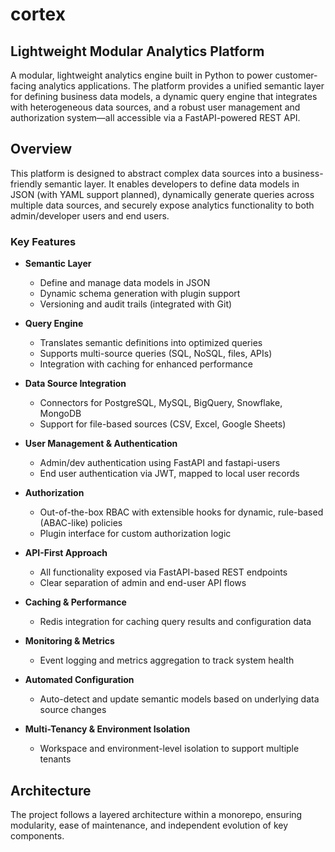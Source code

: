 # cortex

## Lightweight Modular Analytics Platform

A modular, lightweight analytics engine built in Python to power customer-facing analytics applications. The platform provides a unified semantic layer for defining business data models, a dynamic query engine that integrates with heterogeneous data sources, and a robust user management and authorization system—all accessible via a FastAPI-powered REST API.

## Overview

This platform is designed to abstract complex data sources into a business-friendly semantic layer. It enables developers to define data models in JSON (with YAML support planned), dynamically generate queries across multiple data sources, and securely expose analytics functionality to both admin/developer users and end users.

### Key Features

- **Semantic Layer**
  - Define and manage data models in JSON
  - Dynamic schema generation with plugin support
  - Versioning and audit trails (integrated with Git)

- **Query Engine**
  - Translates semantic definitions into optimized queries
  - Supports multi-source queries (SQL, NoSQL, files, APIs)
  - Integration with caching for enhanced performance

- **Data Source Integration**
  - Connectors for PostgreSQL, MySQL, BigQuery, Snowflake, MongoDB
  - Support for file-based sources (CSV, Excel, Google Sheets)

- **User Management & Authentication**
  - Admin/dev authentication using FastAPI and fastapi-users
  - End user authentication via JWT, mapped to local user records

- **Authorization**
  - Out-of-the-box RBAC with extensible hooks for dynamic, rule-based (ABAC-like) policies
  - Plugin interface for custom authorization logic

- **API-First Approach**
  - All functionality exposed via FastAPI-based REST endpoints
  - Clear separation of admin and end-user API flows

- **Caching & Performance**
  - Redis integration for caching query results and configuration data

- **Monitoring & Metrics**
  - Event logging and metrics aggregation to track system health

- **Automated Configuration**
  - Auto-detect and update semantic models based on underlying data source changes

- **Multi-Tenancy & Environment Isolation**
  - Workspace and environment-level isolation to support multiple tenants

## Architecture

The project follows a layered architecture within a monorepo, ensuring modularity, ease of maintenance, and independent evolution of key components.



